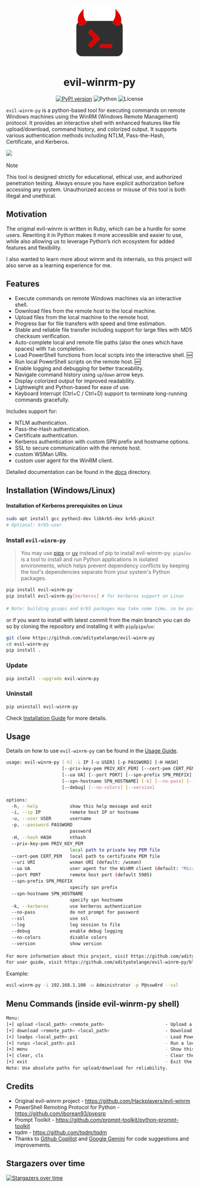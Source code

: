 <div align=center>
  <img height="150" alt="ewp-logo" src="https://raw.githubusercontent.com/adityatelange/evil-winrm-py/refs/heads/main/assets/logo.svg" />
  <h1>evil-winrm-py</h1>

[![PyPI version](https://img.shields.io/pypi/v/evil-winrm-py)](https://pypi.org/project/evil-winrm-py/)
![Python](https://img.shields.io/badge/python-3.9+-blue.svg)
![License](https://img.shields.io/github/license/adityatelange/evil-winrm-py)

</div>

`evil-winrm-py` is a python-based tool for executing commands on remote Windows machines using the WinRM (Windows Remote Management) protocol. It provides an interactive shell with enhanced features like file upload/download, command history, and colorized output. It supports various authentication methods including NTLM, Pass-the-Hash, Certificate, and Kerberos.

![](https://raw.githubusercontent.com/adityatelange/evil-winrm-py/refs/tags/v1.4.1/assets/terminal.png)

> [!NOTE]
> This tool is designed strictly for educational, ethical use, and authorized penetration testing. Always ensure you have explicit authorization before accessing any system. Unauthorized access or misuse of this tool is both illegal and unethical.

## Motivation

The original evil-winrm is written in Ruby, which can be a hurdle for some users. Rewriting it in Python makes it more accessible and easier to use, while also allowing us to leverage Python’s rich ecosystem for added features and flexibility.

I also wanted to learn more about winrm and its internals, so this project will also serve as a learning experience for me.

## Features

- Execute commands on remote Windows machines via an interactive shell.
- Download files from the remote host to the local machine.
- Upload files from the local machine to the remote host.
- Progress bar for file transfers with speed and time estimation.
- Stable and reliable file transfer including support for large files with MD5 checksum verification.
- Auto-complete local and remote file paths (also the ones which have spaces) with `Tab` completion.
- Load PowerShell functions from local scripts into the interactive shell. 🆕
- Run local PowerShell scripts on the remote host. 🆕
- Enable logging and debugging for better traceability.
- Navigate command history using `up`/`down` arrow keys.
- Display colorized output for improved readability.
- Lightweight and Python-based for ease of use.
- Keyboard Interrupt (Ctrl+C / Ctrl+D) support to terminate long-running commands gracefully.

Includes support for:

- NTLM authentication.
- Pass-the-Hash authentication.
- Certificate authentication.
- Kerberos authentication with custom SPN prefix and hostname options.
- SSL to secure communication with the remote host.
- custom WSMan URIs.
- custom user agent for the WinRM client.

Detailed documentation can be found in the [docs](https://github.com/adityatelange/evil-winrm-py/blob/main/docs) directory.

## Installation (Windows/Linux)

#### Installation of Kerberos prerequisites on Linux

```bash
sudo apt install gcc python3-dev libkrb5-dev krb5-pkinit
# Optional: krb5-user
```

### Install `evil-winrm-py`

> You may use [pipx](https://pipx.pypa.io/stable/) or [uv](https://docs.astral.sh/uv/) instead of pip to install evil-winrm-py. `pipx`/`uv` is a tool to install and run Python applications in isolated environments, which helps prevent dependency conflicts by keeping the tool's dependencies separate from your system's Python packages.

```bash
pip install evil-winrm-py
pip install evil-winrm-py[kerberos] # for kerberos support on Linux

# Note: building gssapi and krb5 packages may take some time, so be patient.
```

or if you want to install with latest commit from the main branch you can do so by cloning the repository and installing it with `pip`/`pipx`/`uv`:

```bash
git clone https://github.com/adityatelange/evil-winrm-py
cd evil-winrm-py
pip install .
```

### Update

```bash
pip install --upgrade evil-winrm-py
```

### Uninstall

```bash
pip uninstall evil-winrm-py
```

Check [Installation Guide](https://github.com/adityatelange/evil-winrm-py/blob/main/docs/install.md) for more details.

## Usage

Details on how to use `evil-winrm-py` can be found in the [Usage Guide](https://github.com/adityatelange/evil-winrm-py/blob/main/docs/usage.md).

```bash
usage: evil-winrm-py [-h] -i IP [-u USER] [-p PASSWORD] [-H HASH]
                     [--priv-key-pem PRIV_KEY_PEM] [--cert-pem CERT_PEM] [--uri URI]
                     [--ua UA] [--port PORT] [--spn-prefix SPN_PREFIX]
                     [--spn-hostname SPN_HOSTNAME] [-k] [--no-pass] [--ssl] [--log]
                     [--debug] [--no-colors] [--version]

options:
  -h, --help            show this help message and exit
  -i, --ip IP           remote host IP or hostname
  -u, --user USER       username
  -p, --password PASSWORD
                        password
  -H, --hash HASH       nthash
  --priv-key-pem PRIV_KEY_PEM
                        local path to private key PEM file
  --cert-pem CERT_PEM   local path to certificate PEM file
  --uri URI             wsman URI (default: /wsman)
  --ua UA               user agent for the WinRM client (default: "Microsoft WinRM Client")
  --port PORT           remote host port (default 5985)
  --spn-prefix SPN_PREFIX
                        specify spn prefix
  --spn-hostname SPN_HOSTNAME
                        specify spn hostname
  -k, --kerberos        use kerberos authentication
  --no-pass             do not prompt for password
  --ssl                 use ssl
  --log                 log session to file
  --debug               enable debug logging
  --no-colors           disable colors
  --version             show version

For more information about this project, visit https://github.com/adityatelange/evil-winrm-py
For user guide, visit https://github.com/adityatelange/evil-winrm-py/blob/main/docs/usage.md
```

Example:

```bash
evil-winrm-py -i 192.168.1.100 -u Administrator -p P@ssw0rd --ssl
```

## Menu Commands (inside evil-winrm-py shell)

```bash
Menu:
[+] upload <local_path> <remote_path>                       - Upload a file
[+] download <remote_path> <local_path>                     - Download a file
[+] loadps <local_path>.ps1                                 - Load PowerShell functions from a local script
[+] runps <local_path>.ps1                                  - Run a local PowerShell script on the remote host
[+] menu                                                    - Show this menu
[+] clear, cls                                              - Clear the screen
[+] exit                                                    - Exit the shell
Note: Use absolute paths for upload/download for reliability.
```

## Credits

- Original evil-winrm project - https://github.com/Hackplayers/evil-winrm
- PowerShell Remoting Protocol for Python - https://github.com/jborean93/pypsrp
- Prompt Toolkit - https://github.com/prompt-toolkit/python-prompt-toolkit
- tqdm - https://github.com/tqdm/tqdm
- Thanks to [Github Coplilot](https://github.com/features/copilot) and [Google Gemini](https://gemini.google.com/app) for code suggestions and improvements.

## Stargazers over time

[![Stargazers over time](https://starchart.cc/adityatelange/evil-winrm-py.svg?background=%23ffffff00&axis=%23858585&line=%236b63ff)](https://starchart.cc/adityatelange/evil-winrm-py)
